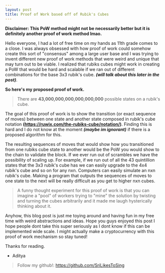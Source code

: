 ```yaml
---
layout: post
title: Proof of Work based off of Rubik's Cubes
---
```


**Disclaimer: This PoW method might not be necessarily better but it is definitely another proof of work method lmao.**

Hello everyone, I had a lot of free time on my hands as 11th grade comes to a close. I was always obsessed with how proof of work could somehow create this sort of "consensus" among a large user base and I was trying to invent different new proof of work methods that were weird and unique that may turn out to be viable. I realized that rubiks cubes might work in creating a PoW that would be hard and scalable if we ran out of different combinations for the base 3x3 rubik's cube. ***(will talk about this later in the post)***. 

**So here's my proposed proof of work.** 

> There are **43,000,000,000,000,000,000** possible states on a rubik's cube. 

The goal of this proof of work is to show the transition (or exact sequence of moves) between one state and another state composed in rubik's cube notation **(https://ruwix.com/the-rubiks-cube/notation/)**. Finding this is hard and I do not know at the moment ***(maybe im ignorant)*** if there is a proposed algorithm for this.

The resulting sequences of moves that would show how you transitioned from one rubiks cube state to another would be the PoW you would show to the chain to validate the block. If we ever run out of scrambles we have the possibility of scaling up. For example, if we run out of all the 43 quintillion states that the 3x3 rubik's cube has we can easily upgrade to the 4x4 rubik's cube and so on for any nxn. Computers can easily simulate an nxn rubik's cube. Making a program that outputs the sequences of moves to one state to the next will be really difficult as you get to higher nxn cubes. 

>A funny thought experiment for this proof of work is that you can imagine a "pool" of workers trying to "mine" the solution by twisting and turning the cubes arbitrarily and it made me laugh hysterically thinking about it. 

Anyhow, this blog post is just me toying around and having fun in my free time with weird abstractions and ideas. Hope you guys enjoyed this post I hope people dont take this super seriously as I dont know if this can be implemented wide scale. I might actually make a cryptocurrency with this proof of work mechanism so stay tuned!

Thanks for reading. 
  - Aditya 


> Follow my github!: https://github.com/SriLikesToSing









